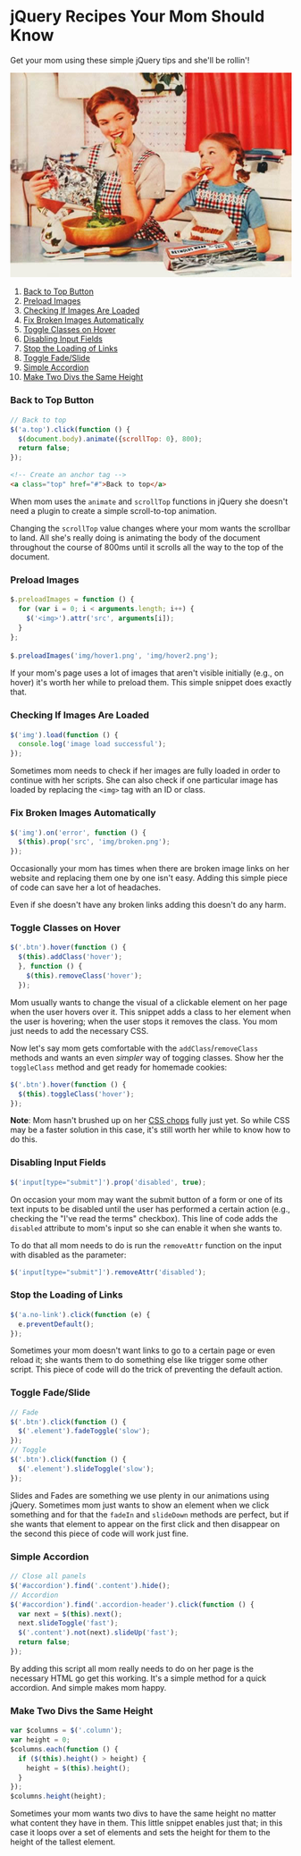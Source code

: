 # jQuery Recipes Your Mom Should Know

Get your mom using these simple jQuery tips and she'll be rollin'!

![Mom image 1](img/mom.jpg)

1. [Back to Top Button](#back-to-top-button)
1. [Preload Images](#preload-images)
1. [Checking If Images Are Loaded](#checking-if-images-are-loaded)
1. [Fix Broken Images Automatically](#fix-broken-images-automatically)
1. [Toggle Classes on Hover](#toggle-classes-on-hover)
1. [Disabling Input Fields](#disabling-input-fields)
1. [Stop the Loading of Links](#stop-the-loading-of-links)
1. [Toggle Fade/Slide](#toggle-fadeslide)
1. [Simple Accordion](#simple-accordion)
1. [Make Two Divs the Same Height](#make-two-divs-the-same-height)


### Back to Top Button

```javascript
// Back to top
$('a.top').click(function () {
  $(document.body).animate({scrollTop: 0}, 800);
  return false;
});
```
```html
<!-- Create an anchor tag -->
<a class="top" href="#">Back to top</a>
```

When mom uses the `animate` and `scrollTop` functions in jQuery she doesn't need a plugin to create a simple scroll-to-top animation.

Changing the `scrollTop` value changes where your mom wants the scrollbar to land. All she's really doing is animating the body of the document throughout the course of 800ms until it scrolls all the way to the top of the document.


### Preload Images

```javascript
$.preloadImages = function () {
  for (var i = 0; i < arguments.length; i++) {
    $('<img>').attr('src', arguments[i]);
  }
};

$.preloadImages('img/hover1.png', 'img/hover2.png');
```

If your mom's page uses a lot of images that aren't visible initially (e.g., on hover) it's worth her while to preload them. This simple snippet does exactly that.


### Checking If Images Are Loaded

```javascript
$('img').load(function () {
  console.log('image load successful');
});
```

Sometimes mom needs to check if her images are fully loaded in order to continue with her scripts. She can also check if one particular image has loaded by replacing the `<img>` tag with an ID or class.


### Fix Broken Images Automatically

```javascript
$('img').on('error', function () {
  $(this).prop('src', 'img/broken.png');
});
```

Occasionally your mom has times when there are broken image links on her website and replacing them one by one isn't easy. Adding this simple piece of code can save her a lot of headaches.

Even if she doesn't have any broken links adding this doesn't do any harm.


### Toggle Classes on Hover

```javascript
$('.btn').hover(function () {
  $(this).addClass('hover');
  }, function () {
    $(this).removeClass('hover');
  });
```

Mom usually wants to change the visual of a clickable element on her page when the user hovers over it. This snippet adds a class to her element when the user is hovering; when the user stops it removes the class. You mom just needs to add the necessary CSS.

Now let's say mom gets comfortable with the `addClass`/`removeClass` methods and wants an even _simpler_ way of togging classes. Show her the `toggleClass` method and get ready for homemade cookies:

```javascript
$('.btn').hover(function () { 
  $(this).toggleClass('hover'); 
});
```

**Note**: Mom hasn't brushed up on her [CSS chops](https://www.youtube.com/watch?v=dQw4w9WgXcQ) fully just yet. So while CSS may be a faster solution in this case, it's still worth her while to know how to do this.


### Disabling Input Fields

```javascript
$('input[type="submit"]').prop('disabled', true);
```

On occasion your mom may want the submit button of a form or one of its text inputs to be disabled until the user has performed a certain action (e.g., checking the "I've read the terms" checkbox). This line of code adds the `disabled` attribute to mom's input so she can enable it when she wants to.

To do that all mom needs to do is run the `removeAttr` function on the input with disabled as the parameter:

```javascript
$('input[type="submit"]').removeAttr('disabled');
```


### Stop the Loading of Links

```javascript
$('a.no-link').click(function (e) {
  e.preventDefault();
});
```

Sometimes your mom doesn't want links to go to a certain page or even reload it; she wants them to do something else like trigger some other script. This piece of code will do the trick of preventing the default action.


### Toggle Fade/Slide

```javascript
// Fade
$('.btn').click(function () {
  $('.element').fadeToggle('slow');
});
// Toggle
$('.btn').click(function () {
  $('.element').slideToggle('slow');
});
```

Slides and Fades are something we use plenty in our animations using jQuery. Sometimes mom just wants to show an element when we click something and for that the `fadeIn` and `slideDown` methods are perfect, but if she wants that element to appear on the first click and then disappear on the second this piece of code will work just fine.


### Simple Accordion

```javascript
// Close all panels
$('#accordion').find('.content').hide();
// Accordion
$('#accordion').find('.accordion-header').click(function () {
  var next = $(this).next();
  next.slideToggle('fast');
  $('.content').not(next).slideUp('fast');
  return false;
});
```

By adding this script all mom really needs to do on her page is the necessary HTML go get this working. It's a simple method for a quick accordion. And simple makes mom happy.


### Make Two Divs the Same Height

```javascript
var $columns = $('.column');
var height = 0;
$columns.each(function () {
  if ($(this).height() > height) {
    height = $(this).height();
  }
});
$columns.height(height);
```

Sometimes your mom wants two divs to have the same height no matter what content they have in them. This little snippet enables just that; in this case it loops over a set of elements and sets the height for them to the height of the tallest element.
